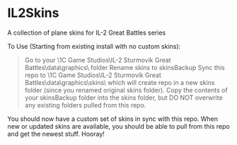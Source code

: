 # IL2Skins
A collection of plane skins for IL-2 Great Battles series


To Use (Starting from existing install with no custom skins):

> Go to your \1C Game Studios\IL-2 Sturmovik Great Battles\data\graphics\ folder
> Rename skins to skinsBackup
> Sync this repo to \1C Game Studios\IL-2 Sturmovik Great Battles\data\graphics\skins\ which will create repo in a new skins folder (since you renamed original skins folder).
> Copy the contents of your skinsBackup folder into the skins folder, but DO NOT overwrite any existing folders pulled from this repo.

You should now have a custom set of skins in sync with this repo. When new or updated skins are available, you should be able to pull from this repo and get the newest stuff. Hooray!


